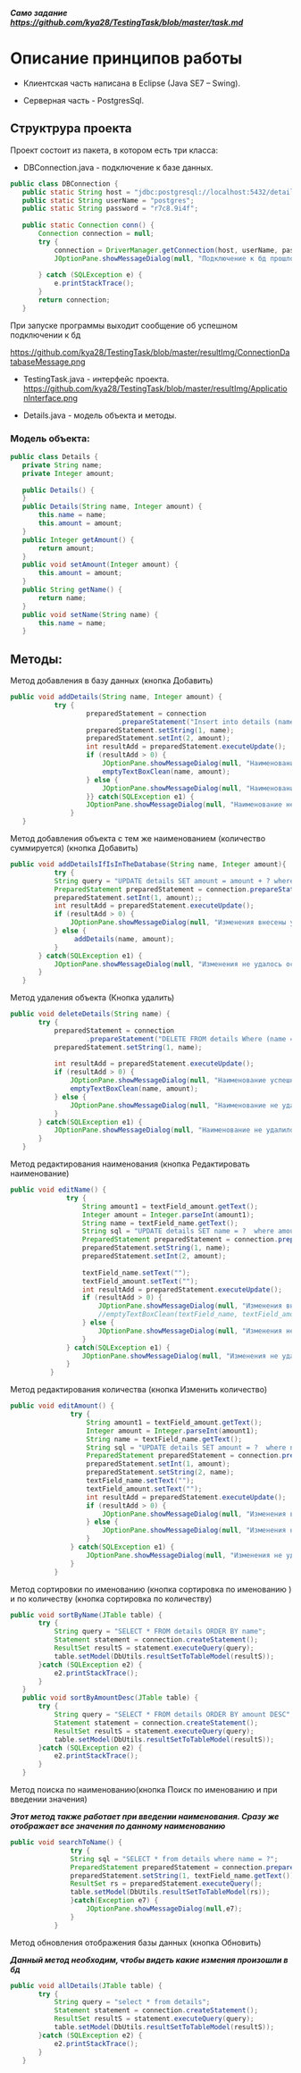 ***Само задание https://github.com/kya28/TestingTask/blob/master/task.md***
# Описание принципов работы

* Клиентская часть написана в Eclipse (Java SE7 – Swing).

* Серверная часть - PostgresSql.

## Структрура проекта

 Проект состоит из пакета, в котором есть три класса:
 * DBConnection.java - подключение к базе данных.
 ```java
 public class DBConnection {
	public static String host = "jdbc:postgresql://localhost:5432/detailsKMPO";
	public static String userName = "postgres";
	public static String password = "r7c8.9i4f";
	
	public static Connection conn() {
		Connection connection = null;
		try {
			connection = DriverManager.getConnection(host, userName, password);
			JOptionPane.showMessageDialog(null, "Подключение к бд прошло успешно");
			
		} catch (SQLException e) {
			e.printStackTrace();
		}
		return connection;
	}
```
При запуске программы выходит сообщение об успешном подключении к бд

https://github.com/kya28/TestingTask/blob/master/resultImg/ConnectionDatabaseMessage.png

* TestingTask.java - интерфейс проекта.
https://github.com/kya28/TestingTask/blob/master/resultImg/ApplicationInterface.png

 * Details.java - модель объекта и методы.

 ### Модель объекта:
 ```java
 public class Details {
	private String name;
	private Integer amount;
	
	public Details() {
	}
	public Details(String name, Integer amount) {
		this.name = name;
		this.amount = amount;
	}
	public Integer getAmount() {
		return amount;
	}
	public void setAmount(Integer amount) {
		this.amount = amount;
	}
	public String getName() {
		return name;
	}
	public void setName(String name) {
		this.name = name;
	}
 ```
 ## Методы:
 Метод добавления в базу данных (кнопка Добавить)
 ```java
 public void addDetails(String name, Integer amount) {
			try {							
			    	preparedStatement = connection
							.prepareStatement("Insert into details (name, amount) values (?,?)");
					preparedStatement.setString(1, name);
					preparedStatement.setInt(2, amount);	
					int resultAdd = preparedStatement.executeUpdate();
					if (resultAdd > 0) {
						JOptionPane.showMessageDialog(null, "Наименование успешно добавлено!");
						emptyTextBoxClean(name, amount);
					} else {
						JOptionPane.showMessageDialog(null, "Наименование не добавлено! Заполните поля");
					}} catch(SQLException e1) {
					JOptionPane.showMessageDialog(null, "Наименование не добавилось!" + e1.getMessage());
				}
	}
 ```
Метод добавления объекта с тем же наименованием (количество суммируется) (кнопка Добавить)
 ```java
 public void addDetailsIfIsInTheDatabase(String name, Integer amount){
			try {
			String query = "UPDATE details SET amount = amount + ? where name = '"+name+"'";
			PreparedStatement preparedStatement = connection.prepareStatement(query);
			preparedStatement.setInt(1, amount);;
			int resultAdd = preparedStatement.executeUpdate();
			if (resultAdd > 0) {
				JOptionPane.showMessageDialog(null, "Изменения внесены успешно!");
			} else {
				 addDetails(name, amount);
			}
		} catch(SQLException e1) {
			JOptionPane.showMessageDialog(null, "Изменения не удалось осуществить!" + e1.getMessage());			
		}		
	}
 ```
 Метод удаления объекта (Кнопка удалить)
 ```java
 public void deleteDetails(String name) {
		try {
			preparedStatement = connection
					.prepareStatement("DELETE FROM details Where (name = ?)");
			preparedStatement.setString(1, name);
			
			int resultAdd = preparedStatement.executeUpdate();
			if (resultAdd > 0) {
				JOptionPane.showMessageDialog(null, "Наименование успешно удалено!");
				emptyTextBoxClean(name, amount);
			} else {
				JOptionPane.showMessageDialog(null, "Наименование не удалилось! Заполните поля");						
			}
		} catch(SQLException e1) {
			JOptionPane.showMessageDialog(null, "Наименование не удалилось!" + e1.getMessage());			
		}
	}
 ```
 Метод редактирования наименования (кнопка Редактировать наименование)
  ```java
public void editName() {
				try {
					String amount1 = textField_amount.getText();					
					Integer amount = Integer.parseInt(amount1);
					String name = textField_name.getText();
					String sql = "UPDATE details SET name = ?  where amount = ?";
					PreparedStatement preparedStatement = connection.prepareStatement(sql);
					preparedStatement.setString(1, name);
					preparedStatement.setInt(2, amount);
					
					textField_name.setText("");
					textField_amount.setText("");
					int resultAdd = preparedStatement.executeUpdate();
					if (resultAdd > 0) {
						JOptionPane.showMessageDialog(null, "Изменения внесены успешно!");
						//emptyTextBoxClean(textField_name, textField_amount);
					} else {
						JOptionPane.showMessageDialog(null, "Изменения не произошли! Заполните поля");						
					}
				} catch(SQLException e1) {
					JOptionPane.showMessageDialog(null, "Изменения не удалось осуществить!" + e1.getMessage());			
				}
			}		
 ```
 Метод редактирования количества (кнопка Изменить количество)
 ```java
 public void editAmount() {
				try {
					String amount1 = textField_amount.getText();					
					Integer amount = Integer.parseInt(amount1);
					String name = textField_name.getText();
					String sql = "UPDATE details SET amount = ?  where name = ?";
					PreparedStatement preparedStatement = connection.prepareStatement(sql);
					preparedStatement.setInt(1, amount);
					preparedStatement.setString(2, name);
					textField_name.setText("");
					textField_amount.setText("");
					int resultAdd = preparedStatement.executeUpdate();
					if (resultAdd > 0) {
						JOptionPane.showMessageDialog(null, "Изменения внесены успешно!");
					} else {
						JOptionPane.showMessageDialog(null, "Изменения не произошли! Заполните поля");						
					}
				} catch(SQLException e1) {
					JOptionPane.showMessageDialog(null, "Изменения не удалось осуществить!" + e1.getMessage());			
				}
			}
 ```

 Метод сортировки по именованию (кнопка сортировка по именованию ) и по количеству (кнопка сортировка по количеству)

 ```java
public void sortByName(JTable table) {
		try {
			String query = "SELECT * FROM details ORDER BY name";
			Statement statement = connection.createStatement();
			ResultSet resultS = statement.executeQuery(query);
			table.setModel(DbUtils.resultSetToTableModel(resultS));
		}catch (SQLException e2) {
			e2.printStackTrace();
		}
	}
	public void sortByAmountDesc(JTable table) {
		try {
			String query = "SELECT * FROM details ORDER BY amount DESC";
			Statement statement = connection.createStatement();
			ResultSet resultS = statement.executeQuery(query);
			table.setModel(DbUtils.resultSetToTableModel(resultS));
		}catch (SQLException e2) {
			e2.printStackTrace();
		}
	}
 ```
 Метод поиска по наименованию(кнопка Поиск по именованию и при введении значения)

 ***Этот метод также работает при введении наименования. Сразу же отображает все значения по данному наименованию***

 ```java
public void searchToName() {
				try {
				String sql = "SELECT * from details where name = ?";
				PreparedStatement preparedStatement = connection.prepareStatement(sql);
				preparedStatement.setString(1, textField_name.getText());
				ResultSet rs = preparedStatement.executeQuery();
				table.setModel(DbUtils.resultSetToTableModel(rs));
				}catch(Exception e7) {
					JOptionPane.showMessageDialog(null,e7);
				}
			}
 ```
 

 Метод обновления отображения базы данных (кнопка Обновить)

 ***Данный метод необходим, чтобы видеть какие измения произошли в бд***

 ```java
public void allDetails(JTable table) {
		try {
			String query = "select * from details";
			Statement statement = connection.createStatement();
			ResultSet resultS = statement.executeQuery(query);
			table.setModel(DbUtils.resultSetToTableModel(resultS));
		}catch (SQLException e2) {
			e2.printStackTrace();
		}
	}
 ```
 